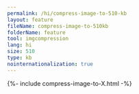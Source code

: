 ```yaml
---
permalink: /hi/compress-image-to-510-kb
layout: feature
fileName: compress-image-to-510kb
folderName: feature
tool: imgcompression
lang: hi
size: 510
type: kb
nointernationalization: true
---
```

{%- include compress-image-to-X.html -%}       
